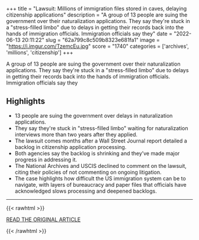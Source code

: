 +++
title = "Lawsuit: Millions of immigration files stored in caves, delaying citizenship applications"
description = "A group of 13 people are suing the government over their naturalization applications. They say they're stuck in a \"stress-filled limbo\" due to delays in getting their records back into the hands of immigration officials. Immigration officials say they"
date = "2022-06-13 20:11:22"
slug = "62a799c8c509b8323e681fa1"
image = "https://i.imgur.com/TzemcEu.jpg"
score = "1740"
categories = ['archives', 'millions', 'citizenship']
+++

A group of 13 people are suing the government over their naturalization applications. They say they're stuck in a \"stress-filled limbo\" due to delays in getting their records back into the hands of immigration officials. Immigration officials say they

## Highlights

- 13 people are suing the government over delays in naturalization applications.
- They say they're stuck in "stress-filled limbo" waiting for naturalization interviews more than two years after they applied.
- The lawsuit comes months after a Wall Street Journal report detailed a backlog in citizenship application processing.
- Both agencies say the backlog is shrinking and they’ve made major progress in addressing it.
- The National Archives and USCIS declined to comment on the lawsuit, citing their policies of not commenting on ongoing litigation.
- The case highlights how difficult the US immigration system can be to navigate, with layers of bureaucracy and paper files that officials have acknowledged slows processing and deepened backlogs.

---

{{< rawhtml >}}
  <p class="article-category">
    <a target="_blank" href="https://whdh.com/news/lawsuit-millions-of-immigration-files-stored-in-caves-delaying-citizenship-applications/">READ THE ORIGINAL ARTICLE</a>
  </p>
{{< /rawhtml >}}
